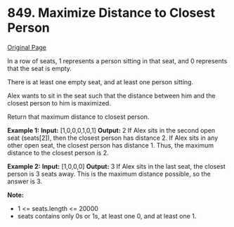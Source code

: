 # 849. Maximize Distance to Closest Person

[Original Page](https://leetcode.com/problems/maximize-distance-to-closest-person/)

In a row of seats, 1 represents a person sitting in that seat, and 0 represents that the seat is empty.

There is at least one empty seat, and at least one person sitting.

Alex wants to sit in the seat such that the distance between him and the closest person to him is maximized.

Return that maximum distance to closest person.

**Example 1:**
**Input:** [1,0,0,0,1,0,1]
**Output:** 2
If Alex sits in the second open seat (seats[2]), then the closest person has distance 2.
If Alex sits in any other open seat, the closest person has distance 1.
Thus, the maximum distance to the closest person is 2.

**Example 2:**
**Input:** [1,0,0,0]
**Output:** 3
If Alex sits in the last seat, the closest person is 3 seats away.
This is the maximum distance possible, so the answer is 3.

**Note:**
* 1 <= seats.length <= 20000
* seats contains only 0s or 1s, at least one 0, and at least one 1.
